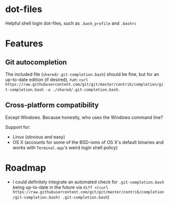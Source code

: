 # dot-files
Helpful shell login dot-files, such as `.bash_profile` and `.bashrc`

# Features
## Git autocompletion
The included file (`shared/.git-completion.bash`) should be fine, but for an up-to-date edition (if desired), run: `curl https://raw.githubusercontent.com/git/git/master/contrib/completion/git-completion.bash -o ./shared/.git-completion.bash`.

## Cross-platform compatibility
Except Windows. Because honestly, who uses the Windows command line?

Support for:

- Linux (obvious and easy)
- OS X (accounts for some of the BSD-isms of OS X's default binaries and works with `Terminal.app`'s weird login shell policy)


# Roadmap
- I could definitely integrate an automated check for `.git-completion.bash` being up-to-date in the future via `diff <(curl https://raw.githubusercontent.com/git/git/master/contrib/completion/git-completion.bash) .git-completion.bash`)
